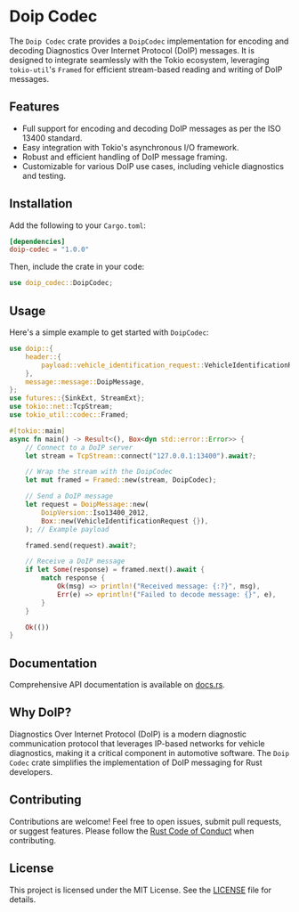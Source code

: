 # Doip Codec

The `Doip Codec` crate provides a `DoipCodec` implementation for encoding and decoding Diagnostics Over Internet Protocol (DoIP) messages. It is designed to integrate seamlessly with the Tokio ecosystem, leveraging `tokio-util`'s `Framed` for efficient stream-based reading and writing of DoIP messages.

## Features

- Full support for encoding and decoding DoIP messages as per the ISO 13400 standard.
- Easy integration with Tokio's asynchronous I/O framework.
- Robust and efficient handling of DoIP message framing.
- Customizable for various DoIP use cases, including vehicle diagnostics and testing.

## Installation

Add the following to your `Cargo.toml`:

```toml
[dependencies]
doip-codec = "1.0.0"
```

Then, include the crate in your code:

```rust
use doip_codec::DoipCodec;
```

## Usage

Here's a simple example to get started with `DoipCodec`:

```rust
use doip::{
    header::{
        payload::vehicle_identification_request::VehicleIdentificationRequest, version::DoipVersion,
    },
    message::message::DoipMessage,
};
use futures::{SinkExt, StreamExt};
use tokio::net::TcpStream;
use tokio_util::codec::Framed;

#[tokio::main]
async fn main() -> Result<(), Box<dyn std::error::Error>> {
    // Connect to a DoIP server
    let stream = TcpStream::connect("127.0.0.1:13400").await?;

    // Wrap the stream with the DoipCodec
    let mut framed = Framed::new(stream, DoipCodec);

    // Send a DoIP message
    let request = DoipMessage::new(
        DoipVersion::Iso13400_2012,
        Box::new(VehicleIdentificationRequest {}),
    ); // Example payload

    framed.send(request).await?;

    // Receive a DoIP message
    if let Some(response) = framed.next().await {
        match response {
            Ok(msg) => println!("Received message: {:?}", msg),
            Err(e) => eprintln!("Failed to decode message: {}", e),
        }
    }

    Ok(())
}
```

## Documentation

Comprehensive API documentation is available on [docs.rs](https://docs.rs/doip-codec/).

## Why DoIP?

Diagnostics Over Internet Protocol (DoIP) is a modern diagnostic communication protocol that leverages IP-based networks for vehicle diagnostics, making it a critical component in automotive software. The `Doip Codec` crate simplifies the implementation of DoIP messaging for Rust developers.

## Contributing

Contributions are welcome! Feel free to open issues, submit pull requests, or suggest features. Please follow the [Rust Code of Conduct](https://www.rust-lang.org/policies/code-of-conduct) when contributing.

## License

This project is licensed under the MIT License. See the [LICENSE](LICENSE) file for details.
